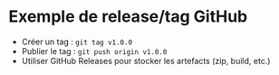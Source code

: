 # Exemple de release/tag GitHub

- Créer un tag : `git tag v1.0.0`
- Publier le tag : `git push origin v1.0.0`
- Utiliser GitHub Releases pour stocker les artefacts (zip, build, etc.)
